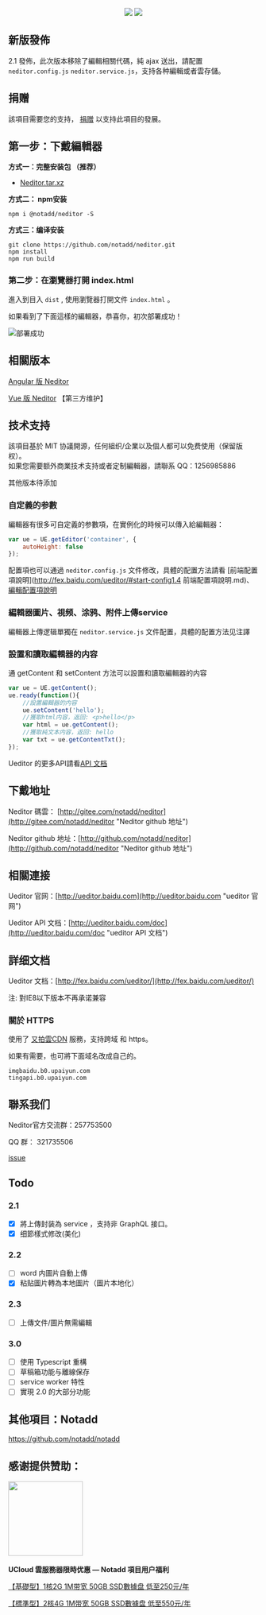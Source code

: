 
<p align="center">
<a href="https://jq.qq.com/?_wv=1027&k=5qVzRh4" title="Notadd 官方技术交流群"><img src="https://img.shields.io/badge/QQ%20Group-321735506-6782d6.svg?style=flat-square"></a>
<a href="https://travis-ci.org/notadd/neditor" title="Build Status"><img src="https://img.shields.io/travis/notadd/neditor/master.svg?style=flat-square"></a>
</p>

## 新版發佈

2.1 發佈，此次版本移除了編輯相關代碼，純 ajax 送出，請配置 `neditor.config.js` `neditor.service.js`，支持各种編輯或者雲存儲。

## 捐赠

該項目需要您的支持， [捐赠](https://gitee.com/notadd/neditor?donate=true)  以支持此項目的發展。


## 第一步：下戴編輯器

**方式一：完整安装包 （推荐）**

* [Neditor.tar.xz](https://www.notadd.com/download/neditor/Neditor-next-master.tar.xz)

**方式二： npm安装**

`npm i @notadd/neditor -S`

**方式三：编译安装**

```shell
git clone https://github.com/notadd/neditor.git
npm install
npm run build
```

### 第二步：在瀏覽器打開 index.html ###

進入到目入 `dist` , 使用瀏覽器打開文件 `index.html` 。

如果看到了下面這樣的編輯器，恭喜你，初次部署成功！

![部署成功](https://www.notadd.com/src/neditor-demo.webp)

## 相關版本

[Angular 版 Neditor](https://github.com/notadd/ngx-neditor)    

[Vue 版 Neditor](https://github.com/caiya/vue-neditor-wrap)   【第三方维护】

## 技术支持

該項目基於 MIT 协議開源，任何組织/企業以及個人都可以免费使用（保留版权）。    
如果您需要额外商業技术支持或者定制編輯器，請聯系 QQ：1256985886



其他版本待添加

### 自定義的参數

編輯器有很多可自定義的参數項，在實例化的時候可以傳入給編輯器：

```javascript
var ue = UE.getEditor('container', {
    autoHeight: false
});
```

配置項也可以通過 `neditor.config.js` 文件修改，具體的配置方法請看 [前端配置項說明](http://fex.baidu.com/ueditor/#start-config1.4 前端配置項說明.md)、[編輯配置項說明](http://fex.baidu.com/ueditor/#server-config)

### 編輯器圖片、視频、涂鸦、附件上傳service

編輯器上傳逻辑單獨在 `neditor.service.js` 文件配置，具體的配置方法见注譯

### 設置和讀取編輯器的内容

通 getContent 和 setContent 方法可以設置和讀取編輯器的内容

```javascript
var ue = UE.getContent();
ue.ready(function(){
    //設置編輯器的内容
    ue.setContent('hello');
    //獲取html内容，返回: <p>hello</p>
    var html = ue.getContent();
    //獲取純文本内容，返回: hello
    var txt = ue.getContentTxt();
});
```

Ueditor 的更多API請看[API 文档](http://ueditor.baidu.com/doc "ueditor API 文档")

##  下戴地址

Neditor 碼雲： [http://gitee.com/notadd/neditor](http://gitee.com/notadd/neditor "Neditor github 地址")

Neditor github 地址：[http://github.com/notadd/neditor](http://github.com/notadd/neditor "Neditor github 地址")

## 相關連接

Ueditor 官网：[http://ueditor.baidu.com](http://ueditor.baidu.com "ueditor 官网")

Ueditor API 文档：[http://ueditor.baidu.com/doc](http://ueditor.baidu.com/doc "ueditor API 文档")

## 詳细文档

Ueditor 文档：[http://fex.baidu.com/ueditor/](http://fex.baidu.com/ueditor/)

注: 對IE8以下版本不再承诺兼容


### 關於 HTTPS

使用了 [又拍雲CDN](https://console.upyun.com/register/?invite=r17EYO3BW) 服務，支持跨域 和 https。

如果有需要，也可將下面域名改成自己的。
```
imgbaidu.b0.upaiyun.com
tingapi.b0.upaiyun.com
```

## 聯系我们 ##

Neditor官方交流群：257753500

QQ 群： 321735506

[issue](http://github.com/notadd/neditor/issues)



## Todo

### 2.1

- [x] 將上傳封装為 service ，支持非 GraphQL 接口。
- [x] 细節樣式修改(美化)

### 2.2

- [ ] word 内圖片自動上傳
- [x] 粘贴圖片轉為本地圖片（圖片本地化）

### 2.3

- [ ] 上傳文件/圖片無需編輯

### 3.0

- [ ] 使用 Typescript 重構
- [ ] 草稿箱功能与離線保存
- [ ] service worker 特性
- [ ] 實現 2.0 的大部分功能

## 其他項目：Notadd

https://github.com/notadd/notadd


 ## 感谢提供赞助：
 
 
 <a href="https://www.ucloud.cn/site/active/gift.html?ytag=notadd"><img src="https://www.notadd.com/src/ucloud_logo.svg" width="150" /></a> &nbsp;

**UCloud 雲服務器限時优惠 — Notadd 項目用户福利**

[【基礎型】1核2G 1M带宽 50GB SSD數據盘 低至250元/年](https://www.ucloud.cn/site/active/gift.html?ytag=notadd )    

[【標準型】2核4G 1M带宽 50GB SSD數據盘 低至550元/年](https://www.ucloud.cn/site/active/gift.html?ytag=notadd )

